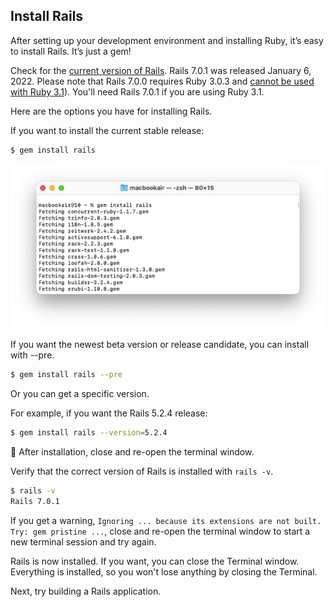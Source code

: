 ## Install Rails

After setting up your development environment and installing Ruby, it’s easy to install Rails. It’s just a gem!

Check for the [current version of Rails](https://rubygems.org/gems/rails). Rails 7.0.1 was released January 6, 2022. Please note that Rails 7.0.0 requires Ruby 3.0.3 and [cannot be used with Ruby 3.1](https://github.com/rails/rails/issues/43998)). You'll need Rails 7.0.1 if you are using Ruby 3.1.

Here are the options you have for installing Rails.

If you want to install the current stable release:

```bash
$ gem install rails
```

![](/assets/images/rubyonrails/install-rails.png)

If you want the newest beta version or release candidate, you can install with --pre.

```bash
$ gem install rails --pre
```

Or you can get a specific version.

For example, if you want the Rails 5.2.4 release:

```bash
$ gem install rails --version=5.2.4
```

🚩 After installation, close and re-open the terminal window.

Verify that the correct version of Rails is installed with `rails -v`.

```bash
$ rails -v
Rails 7.0.1
```

If you get a warning, `Ignoring ... because its extensions are not built. Try: gem pristine ...`, close and re-open the terminal window to start a new terminal session and try again.

Rails is now installed. If you want, you can close the Terminal window. Everything is installed, so you won't lose anything by closing the Terminal.

Next, try building a Rails application.
